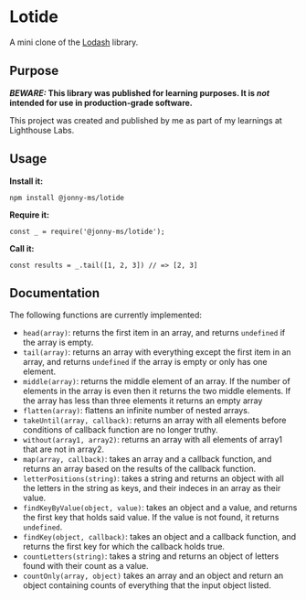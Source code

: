 # Lotide

A mini clone of the [Lodash](https://lodash.com) library.

## Purpose

**_BEWARE:_ This library was published for learning purposes. It is _not_ intended for use in production-grade software.**

This project was created and published by me as part of my learnings at Lighthouse Labs. 

## Usage

**Install it:**

`npm install @jonny-ms/lotide`

**Require it:**

`const _ = require('@jonny-ms/lotide');`

**Call it:**

`const results = _.tail([1, 2, 3]) // => [2, 3]`

## Documentation

The following functions are currently implemented:

* `head(array)`:  returns the first item in an array, and returns `undefined` if the array is empty.
* `tail(array)`: returns an array with everything except the first item in an array, and returns `undefined` if the array is empty or only has one element.
* `middle(array)`: returns the middle element of an array. If the number of elements in the array is even then it returns the two middle elements. If the array has less than three elements it returns an empty array
* `flatten(array)`: flattens an infinite number of nested arrays.
* `takeUntil(array, callback)`: returns an array with all elements before conditions of callback function are no longer truthy.
* `without(array1, array2)`: returns an array with all elements of array1 that are not in array2.
* `map(array, callback)`: takes an array and a callback function, and returns an array based on the results of the callback function.
* `letterPositions(string)`: takes a string and returns an object with all the letters in the string as keys, and their indeces in an array as their value.
* `findKeyByValue(object, value)`: takes an object and a value, and returns the first key that holds said value. If the value is not found, it returns `undefined`.
* `findKey(object, callback)`: takes an object and a callback function, and returns the first key for which the callback holds true.
* `countLetters(string)`: takes a string and returns an object of letters found with their count as a value.
* `countOnly(array, object)` takes an array and an object and return an object containing counts of everything that the input object listed.